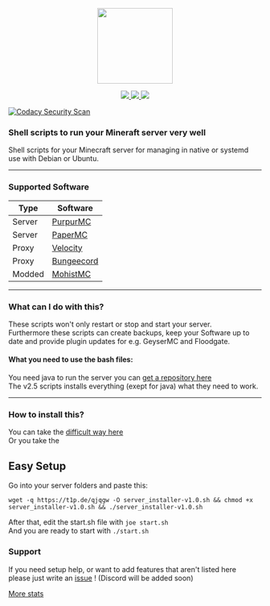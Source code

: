 <p align="center">
    <img src="https://crazycloudcraft.de/wp-content/uploads/2021/04/cropped-crazycloudcraft-icon-server.png" width="150">
</a>
<p align="center">
    <a href="https://github.com/CrazyCloudCraft/minecraft-bashs/releases">
        <img src="https://img.shields.io/github/v/release/CrazyCloudCraft/minecraft-bashs?color=%2350AFFF&label=latest%20release&logo=FutureLearn&logoColor=50AFFF&style=flat-square" />
    </a>
    <a href="https://github.com/CrazyCloudCraft/minecraft-bashs/releases">
        <img src="https://img.shields.io/github/downloads/CrazyCloudCraft/minecraft-bashs/v2.5.2.2/total?color=green&label=Downloads%20latest&logo=github&logoColor=green&style=flat-square" />
    </a>
  
</a>
        <img src="https://img.shields.io/github/downloads/CrazyCloudCraft/minecraft-bashs/total?color=green&label=All-Downloads&logo=GitHub&logoColor=74FF00&style=flat-square" />
</a>
  
[![Codacy Security Scan](https://github.com/CrazyCloudCraft/minecraft-bashs/actions/workflows/codacy.yml/badge.svg?branch=master)](https://github.com/CrazyCloudCraft/minecraft-bashs/actions/workflows/codacy.yml) 
### Shell scripts to run your Mineraft server very well
Shell scripts for your Minecraft server for managing in native or systemd use with Debian or Ubuntu.    

---
### Supported Software  
| Type | Software
|-----------------------------------------------------------------------|-----------------------------------------------------------------------|
| Server  | [PurpurMC](https://purpurmc.org) 
| Server  | [PaperMC](https://papermc.io)         
| Proxy   | [Velocity](https://velocitypowered.com) 
| Proxy   | [Bungeecord](https://spigotmc.org)  
| Modded  | [MohistMC](https://mohistmc.com)  
---
### What can I do with this?
These scripts won't only restart or stop and start your server.  
Furthermore these scripts can create backups, keep your Software up to date and provide plugin updates for e.g. GeyserMC and Floodgate.
  
#### What you need to use the bash files:
You need java to run the server you can [get a repository here](https://www.azul.com/downloads/?package=jdk)  
The v2.5 scripts installs everything (exept for java) what they need to work.  
  
---
### How to install this?

You can take the [difficult way here](https://github.com/CrazyCloudCraft/minecraft-bashs/blob/master/.github/setup.md)  
Or you take the  
## Easy Setup
Go into your server folders and paste this:
```
wget -q https://t1p.de/qjqgw -O server_installer-v1.0.sh && chmod +x server_installer-v1.0.sh && ./server_installer-v1.0.sh
```
After that, edit the start.sh file with `joe start.sh`  
And you are ready to start with `./start.sh`  
  
### Support  
  
If you need setup help, or want to add features that aren't listed here  
please just write an [issue](https://github.com/CrazyCloudCraft/minecraft-bashs/issues) ! (Discord will be added soon)
    
[More stats](https://github.com/CrazyCloudCraft/minecraft-bashs/blob/master/.github/all-stats.md)

